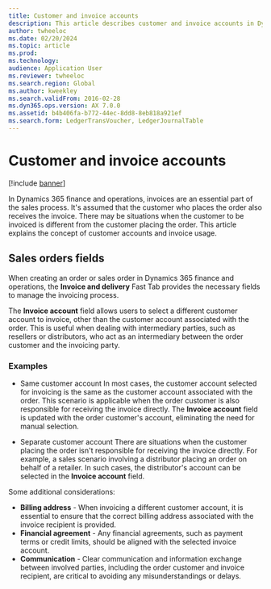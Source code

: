 ```yaml
---
title: Customer and invoice accounts
description: This article describes customer and invoice accounts in Dynamics 365 Finance. 
author: twheeloc
ms.date: 02/20/2024
ms.topic: article
ms.prod: 
ms.technology: 
audience: Application User
ms.reviewer: twheeloc
ms.search.region: Global
ms.author: kweekley
ms.search.validFrom: 2016-02-28
ms.dyn365.ops.version: AX 7.0.0
ms.assetid: b4b406fa-b772-44ec-8dd8-8eb818a921ef
ms.search.form: LedgerTransVoucher, LedgerJournalTable
---
```


# Customer and invoice accounts

[!include [banner](../includes/banner.md)]

In Dynamics 365 finance and operations, invoices are an essential part of the sales process. It's assumed that the customer who places the order also receives the invoice. There may be situations when the customer to be invoiced is different from the customer placing the order. This article explains the concept of customer accounts and invoice usage. 

## Sales orders fields
 
When creating an order or sales order in Dynamics 365 finance and operations, the **Invoice and delivery** Fast Tab provides the necessary fields to manage the invoicing process. 
 
The **Invoice account** field allows users to select a different customer account to invoice, other than the customer account associated with the order. This is useful when dealing with intermediary parties, such as resellers or distributors, who act as an intermediary between the order customer and the invoicing party. 
 
### Examples
 
 - Same customer account 
In most cases, the customer account selected for invoicing is the same as the customer account associated with the order. This scenario is applicable when the order customer is also responsible for receiving 
the invoice directly. The **Invoice account** field is updated with the order customer's account, eliminating the need for manual selection. 

 - Separate customer account
There are situations when the customer placing the order isn't responsible for receiving the invoice directly. For example, a sales scenario involving a distributor placing an order on behalf of a 
retailer. In such cases, the distributor's account can be selected in the **Invoice account** field. 
 
Some additional considerations: 
 - **Billing address** - When invoicing a different customer account, it is essential to ensure that the correct billing address associated with the invoice recipient is provided.
 - **Financial agreement** - Any financial agreements, such as payment terms or credit limits, should be aligned with the selected invoice account.
 - **Communication** - Clear communication and information exchange between involved parties, including the order customer and invoice recipient, are critical to avoiding any misunderstandings or delays. 
 


